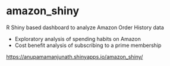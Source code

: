 # amazon_shiny
R Shiny based dashboard to analyze Amazon Order History data

- Exploratory analysis of spending habits on Amazon
- Cost benefit analysis of subscribing to a prime membership

https://anupamamanjunath.shinyapps.io/amazon_shiny/
